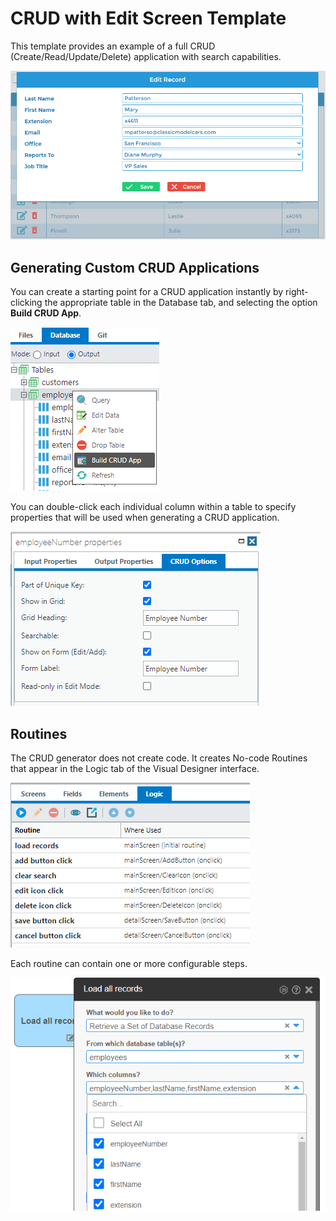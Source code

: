 CRUD with Edit Screen Template
==============================
This template provides an example of a full CRUD (Create/Read/Update/Delete) application with search capabilities.

![Screenshot](public/image01.png)


Generating Custom CRUD Applications
-----------------------------------
You can create a starting point for a CRUD application instantly by right-clicking the appropriate table in the Database tab, and selecting the option **Build CRUD App**.

![Screenshot](public/image02.png)

You can double-click each individual column within a table to specify properties that will be used when generating a CRUD application.

![Screenshot](public/image03.png)

Routines
--------
The CRUD generator does not create code. It creates No-code Routines that appear in the Logic tab of the Visual Designer interface.

![Screenshot](public/image04.png)

Each routine can contain one or more configurable steps.

![Screenshot](public/image05.png)
